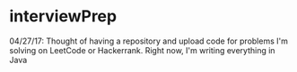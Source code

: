 # interviewPrep

04/27/17: Thought of having a repository and upload code for problems I'm solving on LeetCode or Hackerrank. Right now, I'm writing everything in Java